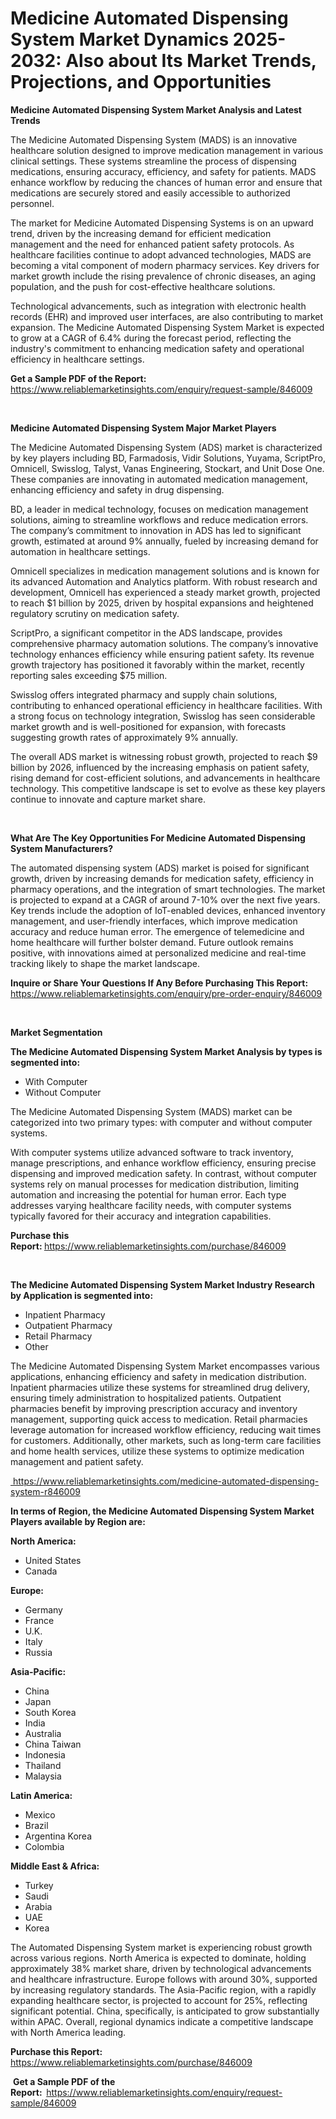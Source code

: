 <p><h1>Medicine Automated Dispensing System Market Dynamics 2025-2032: Also about Its Market Trends, Projections, and Opportunities</h1></p><p><strong>Medicine Automated Dispensing System Market Analysis and Latest Trends</strong></p>
<p><p>The Medicine Automated Dispensing System (MADS) is an innovative healthcare solution designed to improve medication management in various clinical settings. These systems streamline the process of dispensing medications, ensuring accuracy, efficiency, and safety for patients. MADS enhance workflow by reducing the chances of human error and ensure that medications are securely stored and easily accessible to authorized personnel. </p><p>The market for Medicine Automated Dispensing Systems is on an upward trend, driven by the increasing demand for efficient medication management and the need for enhanced patient safety protocols. As healthcare facilities continue to adopt advanced technologies, MADS are becoming a vital component of modern pharmacy services. Key drivers for market growth include the rising prevalence of chronic diseases, an aging population, and the push for cost-effective healthcare solutions.</p><p>Technological advancements, such as integration with electronic health records (EHR) and improved user interfaces, are also contributing to market expansion. The Medicine Automated Dispensing System Market is expected to grow at a CAGR of 6.4% during the forecast period, reflecting the industry's commitment to enhancing medication safety and operational efficiency in healthcare settings.</p></p>
<p><strong>Get a Sample PDF of the Report:&nbsp;</strong> <a href="https://www.reliablemarketinsights.com/enquiry/request-sample/846009?utm_campaign=2280&utm_medium=2&utm_source=Github&utm_content=ia&utm_term=16042025&utm_id=medicine-automated-dispensing-system">https://www.reliablemarketinsights.com/enquiry/request-sample/846009</a></p>
<p>&nbsp;</p>
<p><strong>Medicine Automated Dispensing System Major Market Players</strong></p>
<p><p>The Medicine Automated Dispensing System (ADS) market is characterized by key players including BD, Farmadosis, Vidir Solutions, Yuyama, ScriptPro, Omnicell, Swisslog, Talyst, Vanas Engineering, Stockart, and Unit Dose One. These companies are innovating in automated medication management, enhancing efficiency and safety in drug dispensing.</p><p>BD, a leader in medical technology, focuses on medication management solutions, aiming to streamline workflows and reduce medication errors. The company’s commitment to innovation in ADS has led to significant growth, estimated at around 9% annually, fueled by increasing demand for automation in healthcare settings.</p><p>Omnicell specializes in medication management solutions and is known for its advanced Automation and Analytics platform. With robust research and development, Omnicell has experienced a steady market growth, projected to reach $1 billion by 2025, driven by hospital expansions and heightened regulatory scrutiny on medication safety.</p><p>ScriptPro, a significant competitor in the ADS landscape, provides comprehensive pharmacy automation solutions. The company’s innovative technology enhances efficiency while ensuring patient safety. Its revenue growth trajectory has positioned it favorably within the market, recently reporting sales exceeding $75 million.</p><p>Swisslog offers integrated pharmacy and supply chain solutions, contributing to enhanced operational efficiency in healthcare facilities. With a strong focus on technology integration, Swisslog has seen considerable market growth and is well-positioned for expansion, with forecasts suggesting growth rates of approximately 9% annually.</p><p>The overall ADS market is witnessing robust growth, projected to reach $9 billion by 2026, influenced by the increasing emphasis on patient safety, rising demand for cost-efficient solutions, and advancements in healthcare technology. This competitive landscape is set to evolve as these key players continue to innovate and capture market share.</p></p>
<p>&nbsp;</p>
<p><strong>What Are The Key Opportunities For Medicine Automated Dispensing System Manufacturers?</strong></p>
<p><p>The automated dispensing system (ADS) market is poised for significant growth, driven by increasing demands for medication safety, efficiency in pharmacy operations, and the integration of smart technologies. The market is projected to expand at a CAGR of around 7-10% over the next five years. Key trends include the adoption of IoT-enabled devices, enhanced inventory management, and user-friendly interfaces, which improve medication accuracy and reduce human error. The emergence of telemedicine and home healthcare will further bolster demand. Future outlook remains positive, with innovations aimed at personalized medicine and real-time tracking likely to shape the market landscape.</p></p>
<p><strong>Inquire or Share Your Questions If Any Before Purchasing This Report:</strong> <a href="https://www.reliablemarketinsights.com/enquiry/pre-order-enquiry/846009?utm_campaign=2280&utm_medium=2&utm_source=Github&utm_content=ia&utm_term=16042025&utm_id=medicine-automated-dispensing-system">https://www.reliablemarketinsights.com/enquiry/pre-order-enquiry/846009</a></p>
<p>&nbsp;</p>
<p><strong>Market Segmentation</strong></p>
<p><strong>The Medicine Automated Dispensing System Market Analysis by types is segmented into:</strong></p>
<p><ul><li>With Computer</li><li>Without Computer</li></ul></p>
<p><p>The Medicine Automated Dispensing System (MADS) market can be categorized into two primary types: with computer and without computer systems. </p><p>With computer systems utilize advanced software to track inventory, manage prescriptions, and enhance workflow efficiency, ensuring precise dispensing and improved medication safety. In contrast, without computer systems rely on manual processes for medication distribution, limiting automation and increasing the potential for human error. Each type addresses varying healthcare facility needs, with computer systems typically favored for their accuracy and integration capabilities.</p></p>
<p><strong>Purchase this Report:&nbsp;</strong><a href="https://www.reliablemarketinsights.com/purchase/846009?utm_campaign=2280&utm_medium=2&utm_source=Github&utm_content=ia&utm_term=16042025&utm_id=medicine-automated-dispensing-system">https://www.reliablemarketinsights.com/purchase/846009</a></p>
<p>&nbsp;</p>
<p><strong>The Medicine Automated Dispensing System Market Industry Research by Application is segmented into:</strong></p>
<p><ul><li>Inpatient Pharmacy</li><li>Outpatient Pharmacy</li><li>Retail Pharmacy</li><li>Other</li></ul></p>
<p><p>The Medicine Automated Dispensing System Market encompasses various applications, enhancing efficiency and safety in medication distribution. Inpatient pharmacies utilize these systems for streamlined drug delivery, ensuring timely administration to hospitalized patients. Outpatient pharmacies benefit by improving prescription accuracy and inventory management, supporting quick access to medication. Retail pharmacies leverage automation for increased workflow efficiency, reducing wait times for customers. Additionally, other markets, such as long-term care facilities and home health services, utilize these systems to optimize medication management and patient safety.</p></p>
<p><a href="https://www.reliablemarketinsights.com/medicine-automated-dispensing-system-r846009?utm_campaign=2280&utm_medium=2&utm_source=Github&utm_content=ia&utm_term=16042025&utm_id=medicine-automated-dispensing-system">&nbsp;https://www.reliablemarketinsights.com/medicine-automated-dispensing-system-r846009</a></p>
<p><strong>In terms of Region, the Medicine Automated Dispensing System Market Players available by Region are:</strong></p>
<p>
    <p> <strong> North America: </strong>
        <ul>
            <li>United States</li>
            <li>Canada</li>
        </ul>
        </p> 
    <p> <strong> Europe: </strong>
        <ul>
            <li>Germany</li>
            <li>France</li>
            <li>U.K.</li>
            <li>Italy</li>
            <li>Russia</li>
        </ul>
        </p> 
    <p> <strong> Asia-Pacific: </strong>
        <ul>
            <li>China</li>
            <li>Japan</li>
            <li>South Korea</li>
            <li>India</li>
            <li>Australia</li>
            <li>China Taiwan</li>
            <li>Indonesia</li>
            <li>Thailand</li>
            <li>Malaysia</li>
        </ul>
        </p> 
    <p> <strong> Latin America: </strong>
        <ul>
            <li>Mexico</li>
            <li>Brazil</li>
            <li>Argentina Korea</li>
            <li>Colombia</li>
        </ul>
        </p> 
    <p> <strong> Middle East & Africa: </strong>
        <ul>
            <li>Turkey</li>
            <li>Saudi</li>
            <li>Arabia</li>
            <li>UAE</li>
            <li>Korea</li>
        </ul>
    </p>
    </p>
<p><p>The Automated Dispensing System market is experiencing robust growth across various regions. North America is expected to dominate, holding approximately 38% market share, driven by technological advancements and healthcare infrastructure. Europe follows with around 30%, supported by increasing regulatory standards. The Asia-Pacific region, with a rapidly expanding healthcare sector, is projected to account for 25%, reflecting significant potential. China, specifically, is anticipated to grow substantially within APAC. Overall, regional dynamics indicate a competitive landscape with North America leading.</p></p>
<p><strong>Purchase this Report: </strong><a href="https://www.reliablemarketinsights.com/purchase/846009?utm_campaign=2280&utm_medium=2&utm_source=Github&utm_content=ia&utm_term=16042025&utm_id=medicine-automated-dispensing-system">https://www.reliablemarketinsights.com/purchase/846009</a></p>
<p>&nbsp;<strong>Get a Sample PDF of the Report:&nbsp;&nbsp;</strong><a href="https://www.reliablemarketinsights.com/enquiry/request-sample/846009?utm_campaign=2280&utm_medium=2&utm_source=Github&utm_content=ia&utm_term=16042025&utm_id=medicine-automated-dispensing-system">https://www.reliablemarketinsights.com/enquiry/request-sample/846009</a></p>
<p><strong></strong></p>
<p><p></p><p></p><p></p></p>